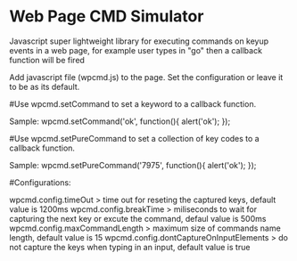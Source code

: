 Web Page CMD Simulator
===================

Javascript super lightweight library for executing commands on keyup events in a web page, for example user types in "go" then a callback function will be fired



Add javascript file (wpcmd.js) to the page.
Set the configuration or leave it to be as its default.

#Use wpcmd.setCommand to set a keyword to a callback function.

Sample:
wpcmd.setCommand('ok', function(){ alert('ok'); });

#Use wpcmd.setPureCommand to set a collection of key codes to a callback function.

Sample:
wpcmd.setPureCommand('7975', function(){ alert('ok'); });

#Configurations:

wpcmd.config.timeOut > time out for reseting the captured keys, default value is 1200ms
wpcmd.config.breakTime > miliseconds to wait for capturing the next key or excute the command, defaul value is 500ms
wpcmd.config.maxCommandLength > maximum size of commands name length, default value is 15
wpcmd.config.dontCaptureOnInputElements > do not capture the keys when typing in an input, default value is true

